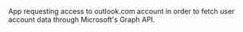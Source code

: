 App requesting access to outlook.com account in order to fetch user account data through Microsoft's Graph API.
